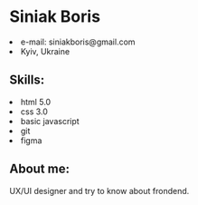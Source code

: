 <h1>Siniak Boris</h1>

<li>e-mail: siniakboris@gmail.com</li>
<li>Kyiv, Ukraine</li>


<h2>Skills:</h2>
<li>html 5.0</li>
<li>css 3.0</li>
<li>basic javascript</li>
<li>git</li>
<li>figma</li>


<h2>About me:</h2>
UX/UI designer and try to know about frondend.